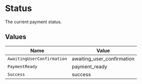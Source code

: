 # Status

The current payment status.


## Values

| Name                       | Value                      |
| -------------------------- | -------------------------- |
| `AwaitingUserConfirmation` | awaiting_user_confirmation |
| `PaymentReady`             | payment_ready              |
| `Success`                  | success                    |